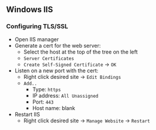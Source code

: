 ## Windows IIS

### Configuring TLS/SSL

- Open IIS manager
- Generate a cert for the web server:
  - Select the host at the top of the tree on the left
  - `Server Certificates`
  - `Create Self-Signed Certificate` -> `OK`
- Listen on a new port with the cert:
  - Right click desired site -> `Edit Bindings`
  - `Add..`
    - Type: `https`
    - IP address: `All Unassigned`
    - Port: `443`
    - Host name: blank
- Restart IIS
  - Right click desired site -> `Manage Website` -> `Restart`
